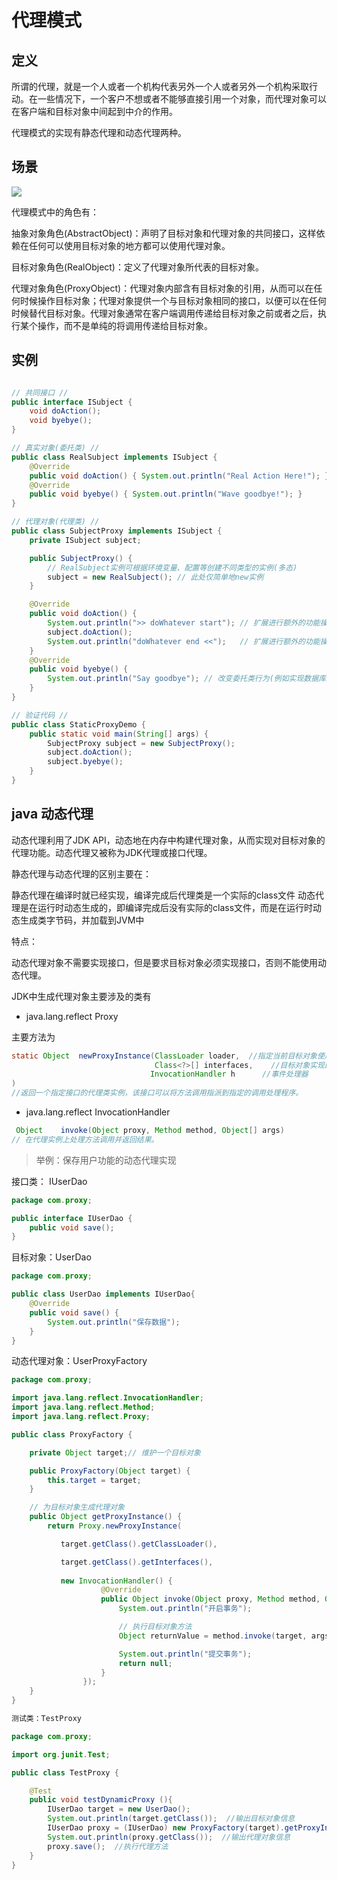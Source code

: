 
# 代理模式

## 定义

所谓的代理，就是一个人或者一个机构代表另外一个人或者另外一个机构采取行动。在一些情况下，一个客户不想或者不能够直接引用一个对象，而代理对象可以在客户端和目标对象中间起到中介的作用。

代理模式的实现有静态代理和动态代理两种。

## 场景 

![](https://upload-images.jianshu.io/upload_images/5408072-8e0c5ee4f8437d3f.png)

代理模式中的角色有：

抽象对象角色(AbstractObject)：声明了目标对象和代理对象的共同接口，这样依赖在任何可以使用目标对象的地方都可以使用代理对象。

目标对象角色(RealObject)：定义了代理对象所代表的目标对象。

代理对象角色(ProxyObject)：代理对象内部含有目标对象的引用，从而可以在任何时候操作目标对象；代理对象提供一个与目标对象相同的接口，以便可以在任何时候替代目标对象。代理对象通常在客户端调用传递给目标对象之前或者之后，执行某个操作，而不是单纯的将调用传递给目标对象。


## 实例
```java

// 共同接口 //
public interface ISubject {
    void doAction();
    void byebye();
}

// 真实对象(委托类) //
public class RealSubject implements ISubject {
    @Override
    public void doAction() { System.out.println("Real Action Here!"); }
    @Override
    public void byebye() { System.out.println("Wave goodbye!"); }
}

// 代理对象(代理类) //
public class SubjectProxy implements ISubject {
    private ISubject subject;

    public SubjectProxy() {
        // RealSubject实例可根据环境变量、配置等创建不同类型的实例(多态)
        subject = new RealSubject(); // 此处仅简单地new实例
    }

    @Override
    public void doAction() {
        System.out.println(">> doWhatever start"); // 扩展进行额外的功能操作(如鉴权、计时、日志等)
        subject.doAction();
        System.out.println("doWhatever end <<");   // 扩展进行额外的功能操作(如鉴权、计时、日志等)
    }
    @Override
    public void byebye() {
        System.out.println("Say goodbye"); // 改变委托类行为(例如实现数据库连接池时避免close关闭连接)
    }
}

// 验证代码 //
public class StaticProxyDemo {
    public static void main(String[] args) {
        SubjectProxy subject = new SubjectProxy();
        subject.doAction();
        subject.byebye();
    }
}

```

## java 动态代理

动态代理利用了JDK API，动态地在内存中构建代理对象，从而实现对目标对象的代理功能。动态代理又被称为JDK代理或接口代理。

静态代理与动态代理的区别主要在：

静态代理在编译时就已经实现，编译完成后代理类是一个实际的class文件
动态代理是在运行时动态生成的，即编译完成后没有实际的class文件，而是在运行时动态生成类字节码，并加载到JVM中

特点：

动态代理对象不需要实现接口，但是要求目标对象必须实现接口，否则不能使用动态代理。

JDK中生成代理对象主要涉及的类有

* java.lang.reflect Proxy

主要方法为

```java
static Object  newProxyInstance(ClassLoader loader,  //指定当前目标对象使用类加载器
                                Class<?>[] interfaces,    //目标对象实现的接口的类型
                               InvocationHandler h      //事件处理器
) 
//返回一个指定接口的代理类实例，该接口可以将方法调用指派到指定的调用处理程序。
```
* java.lang.reflect InvocationHandler

```java
 Object    invoke(Object proxy, Method method, Object[] args) 
// 在代理实例上处理方法调用并返回结果。
```
>举例：保存用户功能的动态代理实现


接口类： IUserDao

```java
package com.proxy;

public interface IUserDao {
    public void save();
}
```

目标对象：UserDao

```java
package com.proxy;

public class UserDao implements IUserDao{
    @Override
    public void save() {
        System.out.println("保存数据");
    }
}
```

动态代理对象：UserProxyFactory
```java
package com.proxy;

import java.lang.reflect.InvocationHandler;
import java.lang.reflect.Method;
import java.lang.reflect.Proxy;

public class ProxyFactory {

    private Object target;// 维护一个目标对象

    public ProxyFactory(Object target) {
        this.target = target;
    }

    // 为目标对象生成代理对象
    public Object getProxyInstance() {
        return Proxy.newProxyInstance(

           target.getClass().getClassLoader(), 

           target.getClass().getInterfaces(),
                
           new InvocationHandler() {
                    @Override
                    public Object invoke(Object proxy, Method method, Object[] args) throws Throwable {
                        System.out.println("开启事务");

                        // 执行目标对象方法
                        Object returnValue = method.invoke(target, args);

                        System.out.println("提交事务");
                        return null;
                    }
                });
    }
}


```

```java
测试类：TestProxy

package com.proxy;

import org.junit.Test;

public class TestProxy {

    @Test
    public void testDynamicProxy (){
        IUserDao target = new UserDao();
        System.out.println(target.getClass());  //输出目标对象信息
        IUserDao proxy = (IUserDao) new ProxyFactory(target).getProxyInstance();
        System.out.println(proxy.getClass());  //输出代理对象信息
        proxy.save();  //执行代理方法
    }
}


```
